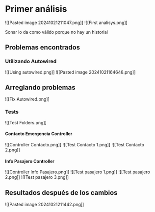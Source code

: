 # Primer análisis
![[Pasted image 20241021211047.png]]
![[First analisys.png]]

Sonar lo da como válido porque no hay un historial

## Problemas encontrados
### Utilizando Autowired
![[Using autowired.png]]
![[Pasted image 20241021164648.png]]


## Arreglando problemas
![[Fix Autowired.png]]
### Tests
![[Test Folders.png]]

#### Contacto Emergencia Controller
![[Controller Contacto.png]]
![[Test Contacto 1.png]]
![[Test Contacto 2.png]]

#### Info Pasajero Controller
![[Controller Info Pasajero.png]]
![[Test pasajero 1.png]]
![[Test pasajero 2.png]]
![[Test pasajero 3.png]]

## Resultados después de los cambios
![[Pasted image 20241021211442.png]]